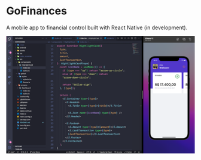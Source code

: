 # GoFinances

A mobile app to financial control built with React Native (in development).

![Application screenshot](./assets/code-and-phone.png)
